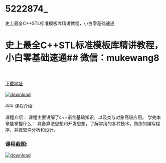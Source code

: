# 5222874_
史上最全C++STL标准模板库精讲教程，小白零基础速通
# 史上最全C++STL标准模板库精讲教程，小白零基础速通## 微信：mukewang8
<br/></br>[下载地址](http://www.36tz.cn/article/5222874 "下载地址")
<br/></br>[![download](http://36tz.cn/muke_img/2022_02_1-23-300x183.png "下载地址")](http://www.36tz.cn/article/5222874 "下载地址")
<br/></br>### 课程介绍:<br/></br>课程介绍：
课程主要讲解了c++语言基础知识，以及类与对象高级应用。
学完本章能掌握什么：
具备算法思想和开发思想，了解常用的各种技术，熟练的编写程序，并做软件分析和设计。

### 课程截图:
[![download](http://36tz.cn/muke_img/2022_02_2-62.png "下载地址")](http://www.36tz.cn/article/5222874 "下载地址")
